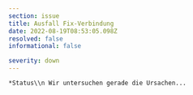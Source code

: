 ```yaml
---
section: issue
title: Ausfall Fix-Verbindung
date: 2022-08-19T08:53:05.098Z
resolved: false
informational: false

severity: down
---
```

    *Status\\n Wir untersuchen gerade die Ursachen...